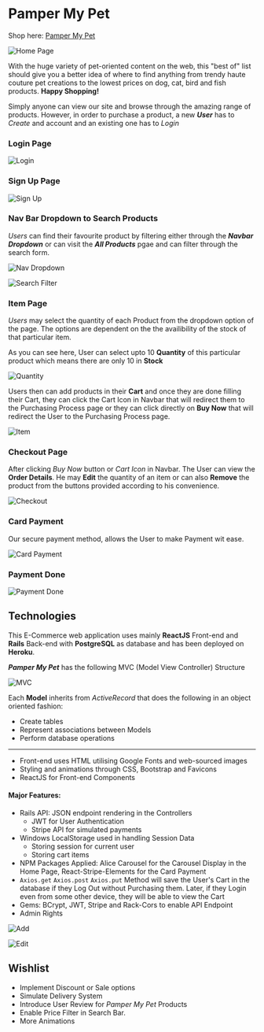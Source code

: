 # Pamper My Pet

Shop here: [Pamper My Pet](https://rashidabengali.github.io/pamper_my_pet/)

![Home Page](./src/img/screenshots/Screen%20Shot%202019-05-17%20at%202.51.57%20am.png "Home Page")

With the huge variety of pet-oriented content on the web, this "best of" list should give you a better idea of where to find anything from trendy haute couture pet creations to the lowest prices on dog, cat, bird and fish products. **Happy Shopping!**

Simply anyone can view our site and browse through the amazing range of products. However, in order to purchase a product, a new ***User*** has to *Create* and account and an existing one has to *Login*

### Login Page

![Login](./src/img/screenshots/login.png "Login")

### Sign Up Page

![Sign Up](./src/img/screenshots/Screen%20Shot%202019-05-17%20at%202.55.56%20am.png "Sign Up")

### Nav Bar Dropdown to Search Products

*Users* can find their favourite product by filtering either through the ***Navbar Dropdown*** or can visit the ***All Products*** pgae and can filter through the search form.

![Nav Dropdown](./src/img/screenshots/navbarfilter.png "navbar")

![Search Filter](./src/img/screenshots/searchfilter.png "searchfilter")

### Item Page

*Users* may select the quantity of each Product from the dropdown option of the page. The options are dependent on the the availibility of the stock of that particular item.

As you can see here, User can select upto 10 **Quantity** of this particular product which means there are only 10 in **Stock**

![Quantity](./src/img/screenshots/quantity.png "Quantity")

Users then can add products in their **Cart** and once they are done filling their Cart, they can click the Cart Icon in Navbar that will redirect them to the Purchasing Process page or they can click directly on **Buy Now** that will redirect the User to the Purchasing Process page.

![Item](./src/img/screenshots/Screen%20Shot%202019-05-17%20at%202.59.06%20am.png "Item")

### Checkout Page

After clicking *Buy Now* button or *Cart Icon* in Navbar. The User can view the **Order Details**. He may **Edit** the quantity of an item or can also **Remove** the product from the buttons provided according to his convenience.

![Checkout](./src/img/screenshots/Screen%20Shot%202019-05-17%20at%202.59.35%20am.png "Checkout")

### Card Payment

Our secure payment method, allows the User to make Payment wit ease.

![Card Payment](./src/img/screenshots/Screen%20Shot%202019-05-17%20at%203.00.39%20am.png "Card Payment")

### Payment Done

![Payment Done](./src/img/screenshots/Screen%20Shot%202019-05-17%20at%203.01.01%20am.png "Payment Done")

Technologies
-----------------------------------------------------
This E-Commerce web application uses mainly **ReactJS** Front-end and **Rails** Back-end with **PostgreSQL** as database and has been deployed on **Heroku**.

***Pamper My Pet*** has the following MVC (Model View Controller) Structure

![MVC](./src/img/screenshots/mvc.png "MVC")

Each **Model** inherits from *ActiveRecord* that does the following in an object oriented fashion:

* Create tables
* Represent associations between Models
* Perform database operations

-----------------------------------------------------
- Front-end uses HTML utilising Google Fonts and web-sourced images
- Styling and animations through CSS, Bootstrap and Favicons
- ReactJS for Front-end Components

#### Major Features:

  * Rails API: JSON endpoint rendering in the Controllers
     * JWT for User Authentication  
     * Stripe API for simulated payments      
  * Windows LocalStorage used in handling Session Data
    * Storing session for current user
    * Storing cart items
  * NPM Packages Applied: Alice Carousel for the Carousel Display in the Home Page, React-Stripe-Elements for the Card Payment
  * `Axios.get` `Axios.post` `Axios.put` Method will save the User's Cart in the database if they Log Out without Purchasing them. Later, if they Login even from some other device, they will be able to view the Cart
  * Gems: BCrypt, JWT, Stripe and Rack-Cors to enable API Endpoint
  * Admin Rights

  ![Add](./src/img/screenshots/add.png "Add")

  ![Edit](./src/img/screenshots/admin2.png "Edit")

Wishlist
----------------------------------------------------

  * Implement Discount or Sale options
  * Simulate Delivery System
  * Introduce User Review for *Pamper My Pet* Products
  * Enable Price Filter in Search Bar.
  * More Animations
